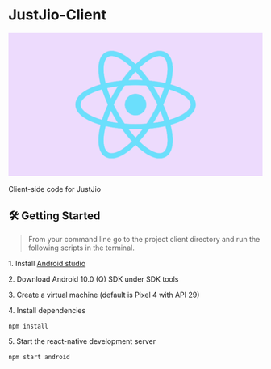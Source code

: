# JustJio-Client

![landing](./assets/gifs/JustJio-Client.gif)

Client-side code for JustJio

## 🛠 Getting Started
> From your command line go to the project client directory and run the following scripts in the terminal.


1\. Install [Android studio](https://developer.android.com/studio)

2\. Download Android 10.0 (Q) SDK under SDK tools

3\. Create a virtual machine (default is Pixel 4 with API 29)

4\. Install dependencies

```terminal
npm install
```

5\. Start the react-native development server

```terminal
npm start android
```
